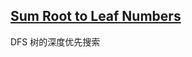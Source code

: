 ## [Sum Root to Leaf Numbers](https://leetcode.com/problems/sum-root-to-leaf-numbers/)

DFS 树的深度优先搜索
